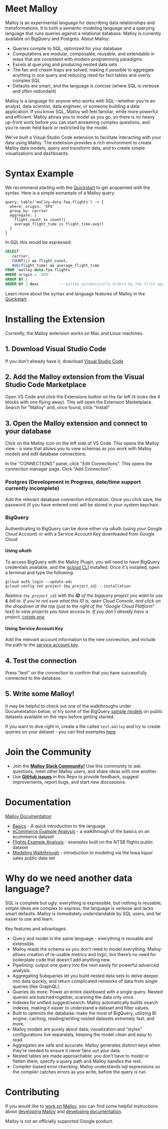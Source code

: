 # Meet Malloy

Malloy is an experimental language for describing data relationships and transformations. It is both a semantic modeling language and a querying language that runs queries against a relational database. Malloy is currently available on BigQuery and Postgres. About Malloy:

- Queries compile to SQL, optimized for your database
- Computations are modular, composable, reusable, and extendable in ways that are consistent with modern programming paradigms
- Excels at querying and producing nested data sets
- The fan and chasm traps are solved, making it possible to aggregate anything in one query and reducing need for fact tables and overly complex SQL
- Defaults are smart, and the language is concise (where SQL is verbose and often redundant)

Malloy is a language for anyone who works with SQL--whether you’re an analyst, data scientist, data engineer, or someone building a data application. If you know SQL, Malloy will feel familiar, while more powerful and efficient. Malloy allows you to model as you go, so there is no heavy up-front work before you can start answering complex questions, and you're never held back or restricted by the model.

We've built a Visual Studio Code extension to facilitate interacting with your data using Malloy. The extension provides a rich environment to create Malloy data models, query and transform data, and to create simple visualizations and dashboards.

# Syntax Example
We recommend starting with the [Quickstart](https://looker-open-source.github.io/malloy/documentation/language/basic.html) to get acquainted with the syntax. Here is a simple exmample of a Malloy query:

```malloy
query: table('malloy-data.faa.flights') -> {
  where: origin: 'SFO'
  group_by: carrier
  aggregate: [
    flight_count is count()
    average_flight_time is flight_time.avg()
  ]
}
```

In SQL this would be expressed:
```sql
SELECT
   carrier,
   COUNT(1) as flight_count,
   AVG(flight_time) as average_flight_time
FROM `malloy-data.faa.flights`
WHERE origin = 'SFO'
GROUP BY 1
ORDER BY 2 desc         -- malloy automatically orders by the first aggregate
```


Learn more about the syntax and language features of Malloy in the [Quickstart](https://looker-open-source.github.io/malloy/documentation/language/basic.html).



# Installing the Extension

Currently, the Malloy extension works on Mac and Linux machines.

## 1. Download Visual Studio Code

If you don't already have it, download [Visual Studio Code](https://code.visualstudio.com/)

## 2. Add the Malloy extension from the Visual Studio Code Marketplace

Open VS Code and click the Extensions button on the far left (it looks like 4 blocks with one flying away). This will open the Extension Marketplace. Search for "Malloy" and, once found, click "Install"

## 3. Open the Malloy extension and connect to your database

Click on the Malloy icon on the left side of VS Code. This opens the Malloy view - a view that allows you to view schemas as you work with Malloy models and edit database connections.

In the "CONNECTIONS" panel, click "Edit Connections". This opens the connection manager page. Click "Add Connection".

### Postgres (Development in Progress, date/time support currently incomplete)

Add the relevant database connection information. Once you click save, the password (if you have entered one) will be stored in your system keychain.

### BigQuery 

Authenticating to BigQuery can be done either via oAuth (using your Google Cloud Account) or with a Service Account Key downloaded from Google Cloud

#### **Using oAuth**

To access BigQuery with the Malloy Plugin, you will need to have BigQuery credentials available, and the [gcloud CLI](https://cloud.google.com/sdk/gcloud) installed. Once it's installed, open a terminal and type the following:

```
gcloud auth login --update-adc
gcloud config set project {my_project_id} --installation
```

_Replace `{my_project_id}` with the **ID** of the bigquery project you want to use & bill to. If you're not sure what this ID is, open Cloud Console, and click on the dropdown at the top (just to the right of the "Google Cloud Platform" text) to view projects you have access to. If you don't already have a project, [create one](https://cloud.google.com/resource-manager/docs/creating-managing-projects)._

#### **Using Service Account Key**

Add the relevant account information to the new connection, and include the path to the [service account key](https://cloud.google.com/iam/docs/creating-managing-service-account-keys).

## 4. Test the connection

Press "test" on the connection to confirm that you have successfully connected to the database.

## 5. Write some Malloy!

It may be helpful to check out one of the walkthroughs under Documentation below, or try some of the BigQuery [sample models](https://github.com/looker-open-source/malloy/tree/main/samples) on public datasets available on the repo before getting started.

If you want to dive right in, create a file called `test.malloy` and try to create queries on your dataset - you can find examples [here](https://looker-open-source.github.io/malloy/documentation/language/basic.html)

# Join the Community

- Join the [**Malloy Slack Community!**](https://join.slack.com/t/malloy-community/shared_invite/zt-upi18gic-W2saeFu~VfaVM1~HIerJ7w) Use this community to ask questions, meet other Malloy users, and share ideas with one another.
- Use [**GitHub issues**](https://github.com/looker-open-source/malloy/issues) in this Repo to provide feedback, suggest improvements, report bugs, and start new discussions.

# Documentation

[Malloy Documentation](https://looker-open-source.github.io/malloy/)

- [Basics](https://looker-open-source.github.io/malloy/documentation/language/basic.html) - A quick introduction to the language
- [eCommerce Example Analysis](https://looker-open-source.github.io/malloy/documentation/examples/ecommerce.html) - a walkthrough of the basics on an ecommerce dataset
- [Flights Example Analysis](https://looker-open-source.github.io/malloy/documentation/examples/faa.html) - examples built on the NTSB flights public dataset
- [Modeling Walkthrough](https://looker-open-source.github.io/malloy/documentation/examples/iowa/iowa.html) - introduction to modeling via the Iowa liquor sales public data set

# Why do we need another data language?

SQL is complete but ugly: everything is expressible, but nothing is reusable; simple ideas are complex to express; the language is verbose and lacks smart defaults. Malloy is immediately understandable by SQL users, and far easier to use and learn.

Key features and advantages:

- Query and model in the same language - everything is reusable and extensible.
- Malloy reads the schema so you don’t need to model everything. Malloy allows creation of re-usable metrics and logic, but there’s no need for boilerplate code that doesn’t add anything new.
- Pipelining: output one query into the next easily for powerful advanced analysis.
- Aggregating Subqueries let you build nested data sets to delve deeper into data quickly, and return complicated networks of data from single queries (like GraphQL).
- Queries do more: Power an entire dashboard with a single query. Nested queries are batched together, scanning the data only once.
- Indexes for unified suggest/search: Malloy automatically builds search indexes, making it easier to understand a dataset and filter values.
- Built to optimize the database: make the most of BigQuery, utilizing BI engine, caching, reading/writing nested datasets extremely fast, and more.
- Malloy models are purely about data; visualization and “styles” configurations live separately, keeping the model clean and easy to read.
- Aggregates are safe and accurate: Malloy generates distinct keys when they’re needed to ensure it never fans out your data.
- Nested tables are made approachable: you don’t have to model or flatten them; specify a query path and Malloy handles the rest.
- Compiler-based error checking: Malloy understands sql expressions so the compiler catches errors as you write, before the query is run.

# Contributing

If you would like to [work on Malloy](CONTRIBUTING.md), you can find some helpful instructions about [developing Malloy](developing.md) and [developing documentation](documentation.md).

Malloy is not an officially supported Google product.
